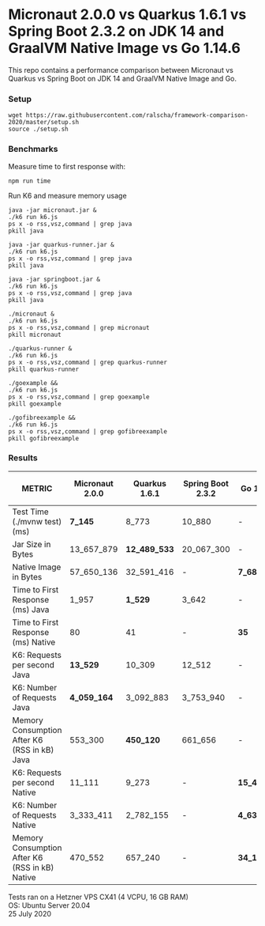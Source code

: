 # Micronaut 2.0.0  vs Quarkus 1.6.1 vs Spring Boot 2.3.2 on JDK 14 and GraalVM Native Image vs Go 1.14.6

This repo contains a performance comparison between Micronaut vs Quarkus vs Spring Boot on JDK 14 and GraalVM Native Image and Go.    

### Setup

```
wget https://raw.githubusercontent.com/ralscha/framework-comparison-2020/master/setup.sh
source ./setup.sh
```

### Benchmarks

Measure time to first response with:
```
npm run time
```

Run K6 and measure memory usage

```
java -jar micronaut.jar &
./k6 run k6.js
ps x -o rss,vsz,command | grep java
pkill java

java -jar quarkus-runner.jar &
./k6 run k6.js
ps x -o rss,vsz,command | grep java
pkill java

java -jar springboot.jar &
./k6 run k6.js
ps x -o rss,vsz,command | grep java
pkill java

./micronaut &
./k6 run k6.js
ps x -o rss,vsz,command | grep micronaut
pkill micronaut

./quarkus-runner &
./k6 run k6.js
ps x -o rss,vsz,command | grep quarkus-runner
pkill quarkus-runner

./goexample &&
./k6 run k6.js
ps x -o rss,vsz,command | grep goexample
pkill goexample

./gofibreexample &&
./k6 run k6.js
ps x -o rss,vsz,command | grep gofibreexample
pkill gofibreexample
```


### Results

| METRIC  | Micronaut 2.0.0  | Quarkus 1.6.1  | Spring Boot 2.3.2  | Go 1.14.6 | Go Fibre 1.14.6 |
|---|---|---|---|---|---|
| Test Time (./mvnw test) (ms)   | **7_145**  | 8_773  | 10_880   | - | - |
| Jar Size in Bytes    | 13_657_879  | **12_489_533**  | 20_067_300  | - | - |
| Native Image in Bytes |  57_650_136 | 32_591_416 | - | **7_681_136** | - |
| Time to First Response (ms) Java   | 1_957  | **1_529**  | 3_642 | - | - |
| Time to First Response (ms) Native   | 80   |  41  | - | **35** | - |
| K6: Requests per second Java   | **13_529**  | 10_309  | 12_512  | - | - |
| K6: Number of Requests Java   | **4_059_164**   | 3_092_883  | 3_753_940  | - | - |   
| Memory Consumption After K6 (RSS in kB) Java  | 553_300 | **450_120** | 661_656 | - | - |
| K6: Requests per second Native   | 11_111 |  9_273 | -  | **15_455** | - |
| K6: Number of Requests Native   | 3_333_411  | 2_782_155  | - | **4_636_753** | - |
| Memory Consumption After K6 (RSS in kB) Native  | 470_552  | 657_240  | - | **34_132** | - |


Tests ran on a Hetzner VPS CX41 (4 VCPU, 16 GB RAM)      
OS: Ubuntu Server 20.04     
25 July 2020


